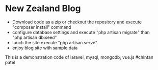 # New Zealand Blog
- Download code as a zip or checkout the repository and execute "composer install" command
- configure database settings and execute "php artisan migrate" than "php artisan db:seed"
- lunch the site execute "php artisan serve"
- enjoy blog site with sample data

This is a demonstration code of laravel, mysql, mongodb, vue.js
#chintan patel

